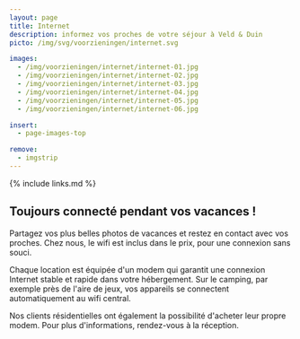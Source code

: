 ```yaml
---
layout: page
title: Internet
description: informez vos proches de votre séjour à Veld & Duin
picto: /img/svg/voorzieningen/internet.svg

images:
  - /img/voorzieningen/internet/internet-01.jpg
  - /img/voorzieningen/internet/internet-02.jpg
  - /img/voorzieningen/internet/internet-03.jpg
  - /img/voorzieningen/internet/internet-04.jpg
  - /img/voorzieningen/internet/internet-05.jpg
  - /img/voorzieningen/internet/internet-06.jpg

insert:
  - page-images-top

remove:
  - imgstrip
---
```


{% include links.md %}

## Toujours connecté pendant vos vacances !

Partagez vos plus belles photos de vacances et restez en contact avec vos proches. Chez nous, le wifi est inclus dans le prix, pour une connexion sans souci.

Chaque location est équipée d'un modem qui garantit une connexion Internet stable et rapide dans votre hébergement. Sur le camping, par exemple près de l'aire de jeux, vos appareils se connectent automatiquement au wifi central.

Nos clients résidentielles ont également la possibilité d'acheter leur propre modem. Pour plus d'informations, rendez-vous à la réception.
